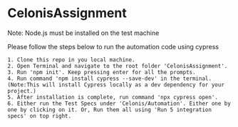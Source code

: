 # CelonisAssignment

Note: Node.js must be installed on the test machine

Please follow the steps below to run the automation code using cypress
	
	1. Clone this repo in you local machine.
	2. Open Terminal and navigate to the root folder 'CelonisAssignment'.
	3. Run 'npm init'. Keep pressing enter for all the prompts.
	4. Run command 'npm install cypress --save-dev' in the terminal. (Note:This will install Cypress locally as a dev dependency for your project.)
	5. After installation is complete, run command 'npx cypress open'.
	6. Either run the Test Specs under 'Celonis/Automation'. Either one by one by clicking on it. Or, Run them all using 'Run 5 integration specs' on top right.
